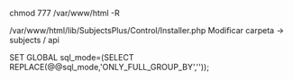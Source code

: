 chmod 777 /var/www/html -R

/var/www/html/lib/SubjectsPlus/Control/Installer.php
Modificar carpeta -> subjects / api

SET GLOBAL sql_mode=(SELECT REPLACE(@@sql_mode,'ONLY_FULL_GROUP_BY',''));
